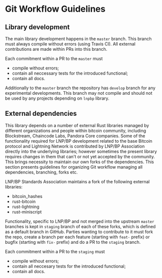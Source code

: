 # Git Workflow Guidelines

## Library development

The main library development happens in the `master` branch. This branch must always compile without errors (using Travis CI). All external contributions are made within PRs into this branch.

Each commitment within a PR to the `master` must 
* compile without errors;
* contain all neccessary tests for the introduced functional;
* contain all docs.

Additionally to the `master` branch the repository has `develop` branch for any experimental developments. This branch may not compile and should not be used by any projects depending on `lnpbp` library.

## External dependencies

This library depends on a number of external Rust libraries managed by different organizations and people within bitcoin community, including Blockstream, Chaincode Labs, Pandora Core companies. Some of the functionality required for LNP/BP development related to the base Bitcoin protocol and Lightning Network is contributed by LNP/BP Association directly into the underlying libraries; however sometimes the present library requires changes in them that can't or not yet accepted by the community. This brings necessity to maintain our own forks of the dependencies. This section presents guidelines for organizing Git workflow managing all dependencies, branching, forks etc.

LNP/BP Standards Association maintains a fork of the following external libraries:
* bitcoin_hashes
* rust-bitcoin
* rust-lightning
* rust-miniscript

Functionality, specific to LNP/BP and not merged into the upstream `master` branches is kept in `staging` branch of each of these forks, which is defined as a default branch in GitHub. Parties wanting to contribute to it must fork the repo, create a branch per each feature (starting with `feat-` prefix) or bugfix (starting with `fix-` prefix) and do a PR to the `staging` branch.

Each commitment within a PR to the `staging` must 
* compile without errors;
* contain all neccesary tests for the introduced functional;
* contain all docs.

